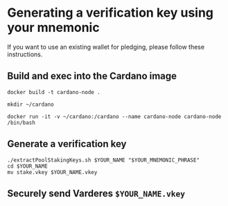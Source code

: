 # Generating a verification key using your mnemonic
If you want to use an existing wallet for pledging, please follow these instructions.

## Build and exec into the Cardano image

```
docker build -t cardano-node .

mkdir ~/cardano

docker run -it -v ~/cardano:/cardano --name cardano-node cardano-node /bin/bash
```

## Generate a verification key

```
./extractPoolStakingKeys.sh $YOUR_NAME "$YOUR_MNEMONIC_PHRASE"
cd $YOUR_NAME
mv stake.vkey $YOUR_NAME.vkey
```

## Securely send Varderes `$YOUR_NAME.vkey`
